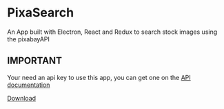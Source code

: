 # PixaSearch 

An App built with Electron, React and Redux to search stock images using the pixabayAPI

## IMPORTANT 

Your need an api key to use this app, you can get one on the [API documentation](https://pixabay.com/api/docs/) 



[Download](https://github.com/matricci/pixasearch/releases)